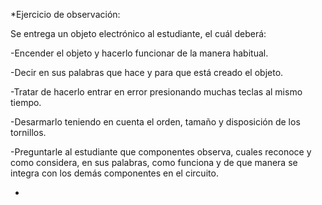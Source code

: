 
*Ejercicio de observación:

 Se entrega un objeto electrónico al estudiante, el cuál deberá:

-Encender el objeto y hacerlo funcionar de la manera habitual.

-Decir en sus palabras que hace y para que está creado el objeto.

-Tratar de hacerlo entrar en error presionando muchas teclas al mismo tiempo.

-Desarmarlo teniendo en cuenta el orden, tamaño y disposición de los tornillos.

-Preguntarle al estudiante que componentes observa, cuales reconoce y como considera, en sus palabras, como funciona y     de que manera se integra con los demás componentes en el circuito.

-
